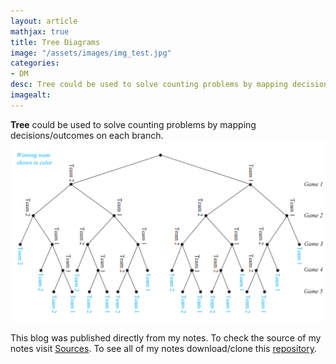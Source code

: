 ```yaml
---
layout: article
mathjax: true
title: Tree Diagrams
image: "/assets/images/img_test.jpg"
categories:
- DM
desc: Tree could be used to solve counting problems by mapping decisions/outcomes on each branch. 
imagealt: 
---
```


<b>Tree</b> could be used to solve counting problems by mapping decisions/outcomes on each branch.
<img src="../assets/images/posts/Pasted image 20210618093534.png"/>

This blog was published directly from my notes.
To check the source of my notes visit [Sources](sources.html).
To see all of my notes download/clone this [repository](https://github.com/bovem/CS).